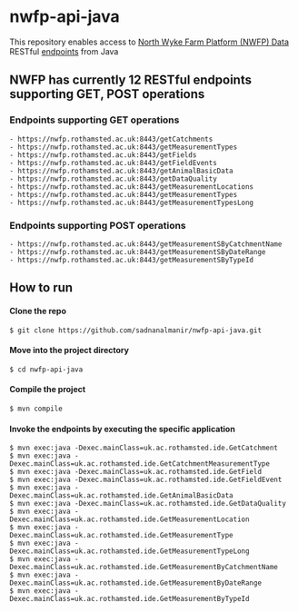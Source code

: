 # nwfp-api-java
This repository enables access to [North Wyke Farm Platform (NWFP) Data](https://nwfp.rothamsted.ac.uk/) RESTful [endpoints](https://red-crescent-623716.postman.co/documentation/7453000-ae05790f-8bea-4c3c-8b9c-006ebab9e13e) from Java

## NWFP has currently 12 RESTful endpoints supporting GET, POST operations

### Endpoints supporting GET operations
    - https://nwfp.rothamsted.ac.uk:8443/getCatchments
    - https://nwfp.rothamsted.ac.uk:8443/getMeasurementTypes
    - https://nwfp.rothamsted.ac.uk:8443/getFields
    - https://nwfp.rothamsted.ac.uk:8443/getFieldEvents
    - https://nwfp.rothamsted.ac.uk:8443/getAnimalBasicData
    - https://nwfp.rothamsted.ac.uk:8443/getDataQuality
    - https://nwfp.rothamsted.ac.uk:8443/getMeasurementLocations
    - https://nwfp.rothamsted.ac.uk:8443/getMeasurementTypes
    - https://nwfp.rothamsted.ac.uk:8443/getMeasurementTypesLong
### Endpoints supporting POST operations
    - https://nwfp.rothamsted.ac.uk:8443/getMeasurementSByCatchmentName
    - https://nwfp.rothamsted.ac.uk:8443/getMeasurementSByDateRange
    - https://nwfp.rothamsted.ac.uk:8443/getMeasurementSByTypeId 


## How to run

#### Clone the repo
```shell
$ git clone https://github.com/sadnanalmanir/nwfp-api-java.git
```

#### Move into the project directory
```shell
$ cd nwfp-api-java
```

#### Compile the project
```shell
$ mvn compile
```

#### Invoke the endpoints by executing the specific application
```shell
$ mvn exec:java -Dexec.mainClass=uk.ac.rothamsted.ide.GetCatchment
$ mvn exec:java -Dexec.mainClass=uk.ac.rothamsted.ide.GetCatchmentMeasurementType
$ mvn exec:java -Dexec.mainClass=uk.ac.rothamsted.ide.GetField
$ mvn exec:java -Dexec.mainClass=uk.ac.rothamsted.ide.GetFieldEvent
$ mvn exec:java -Dexec.mainClass=uk.ac.rothamsted.ide.GetAnimalBasicData
$ mvn exec:java -Dexec.mainClass=uk.ac.rothamsted.ide.GetDataQuality
$ mvn exec:java -Dexec.mainClass=uk.ac.rothamsted.ide.GetMeasurementLocation
$ mvn exec:java -Dexec.mainClass=uk.ac.rothamsted.ide.GetMeasurementType
$ mvn exec:java -Dexec.mainClass=uk.ac.rothamsted.ide.GetMeasurementTypeLong
$ mvn exec:java -Dexec.mainClass=uk.ac.rothamsted.ide.GetMeasurementByCatchmentName
$ mvn exec:java -Dexec.mainClass=uk.ac.rothamsted.ide.GetMeasurementByDateRange
$ mvn exec:java -Dexec.mainClass=uk.ac.rothamsted.ide.GetMeasurementByTypeId
```


